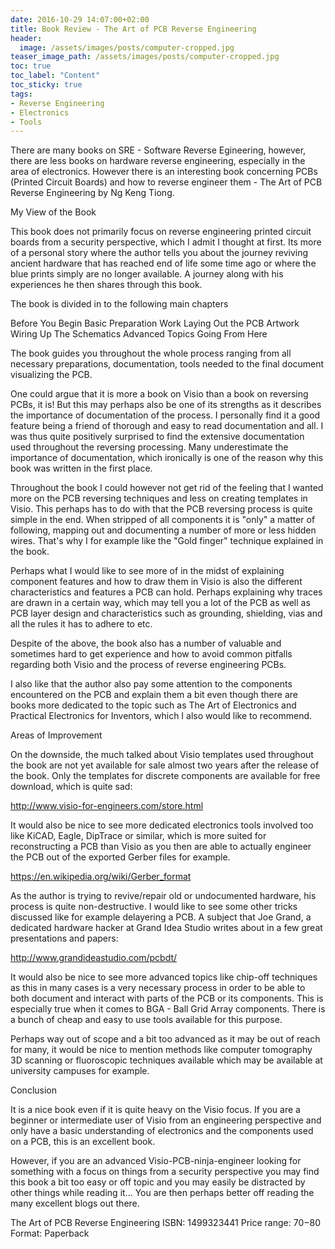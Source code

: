 ```yaml
---
date: 2016-10-29 14:07:00+02:00
title: Book Review - The Art of PCB Reverse Engineering
header:
  image: /assets/images/posts/computer-cropped.jpg
teaser_image_path: /assets/images/posts/computer-cropped.jpg
toc: true
toc_label: "Content"
toc_sticky: true
tags:
- Reverse Engineering
- Electronics
- Tools
---
```


There are many books on SRE - Software Reverse Egineering, however, there are less books on hardware reverse engineering, especially in the area of electronics. However there is an interesting book concerning PCBs (Printed Circuit Boards) and how to reverse engineer them - The Art of PCB Reverse Engineering by Ng Keng Tiong.

My View of the Book

This book does not primarily focus on reverse engineering printed circuit boards from a security perspective, which I admit I thought at first. Its more of a personal story where the author tells you about the journey reviving ancient hardware that has reached end of life some time ago or where the blue prints simply are no longer available. A journey along with his experiences he then shares through this book.

The book is divided in to the following main chapters

Before You Begin
Basic Preparation Work
Laying Out the PCB Artwork
Wiring Up The Schematics
Advanced Topics
Going From Here

The book guides you throughout the whole process ranging from all necessary preparations, documentation, tools needed to the final document visualizing the PCB.

One could argue that it is more a book on Visio than a book on reversing PCBs, it is! But this may perhaps also be one of its strengths as it describes the importance of documentation of the process. I personally find it a good feature being a friend of thorough and easy to read documentation and all. I was thus quite positively surprised to find the extensive documentation used throughout the reversing processing. Many underestimate the importance of documentation, which ironically is one of the reason why this book was written in the first place.

Throughout the book I could however not get rid of the feeling that I wanted more on the PCB reversing techniques and less on creating templates in Visio. This perhaps has to do with that the PCB reversing process is quite simple in the end. When stripped of all components it is "only" a matter of following, mapping out and documenting a number of more or less hidden wires. That's why I for example like the "Gold finger" technique explained in the book.

Perhaps what I would like to see more of in the midst of explaining component features and how to draw them in Visio is also the different characteristics and features a PCB can hold. Perhaps explaining why traces are drawn in a certain way, which may tell you a lot of the PCB as well as PCB layer design and characteristics such as grounding, shielding, vias and all the rules it has to adhere to etc.

Despite of the above, the book also has a number of valuable and sometimes hard to get experience and how to avoid common pitfalls regarding both Visio and the process of reverse engineering PCBs.

I also like that the author also pay some attention to the components encountered on the PCB and explain them a bit even though there are books more dedicated to the topic such as The Art of Electronics and Practical Electronics for Inventors, which I also would like to recommend.

Areas of Improvement

On the downside, the much talked about Visio templates used throughout the book are not yet available for sale almost two years after the release of the book. Only the templates for discrete components are available for free download, which is quite sad:

http://www.visio-for-engineers.com/store.html


It would also be nice to see more dedicated electronics tools involved too like KiCAD, Eagle, DipTrace or similar, which is more suited for reconstructing a PCB than Visio as you then are able to actually engineer the PCB out of the exported Gerber files for example.

https://en.wikipedia.org/wiki/Gerber_format


As the author is trying to revive/repair old or undocumented hardware, his process is quite non-destructive. I would like to see some other tricks discussed like for example delayering a PCB. A subject that Joe Grand, a dedicated hardware hacker at Grand Idea Studio writes about in a few great presentations and papers:

http://www.grandideastudio.com/pcbdt/


It would also be nice to see more advanced topics like chip-off techniques as this in many cases is a very necessary process in order to be able to both document and interact with parts of the PCB or its components. This is especially true when it comes to BGA - Ball Grid Array components. There is a bunch of cheap and easy to use tools available for this purpose.

Perhaps way out of scope and a bit too advanced as it may be out of reach for many, it would be nice to mention methods like computer tomography 3D scanning or fluoroscopic techniques available which may be available at university campuses for example.

Conclusion

It is a nice book even if it is quite heavy on the Visio focus. If you are a beginner or intermediate user of Visio from an engineering perspective and only have a basic understanding of electronics and the components used on a PCB, this is an excellent book.

However, if you are an advanced Visio-PCB-ninja-engineer looking for something with a focus on things from a security perspective you may find this book a bit too easy or off topic and you may easily be distracted by other things while reading it... You are then perhaps better off reading the many excellent blogs out there.

The Art of PCB Reverse Engineering ISBN: 1499323441
Price range: $70-$80
Format: Paperback